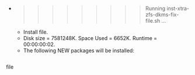 * >>>>>>>>> Running inst-xtra-zfs-dkms-fix-file.sh ...
  * Install file.
  * Disk size = 7581248K. Space Used = 6652K. Runtime = 00:00:00:02.
  * The following NEW packages will be installed:
  ```bash
file
  ```

